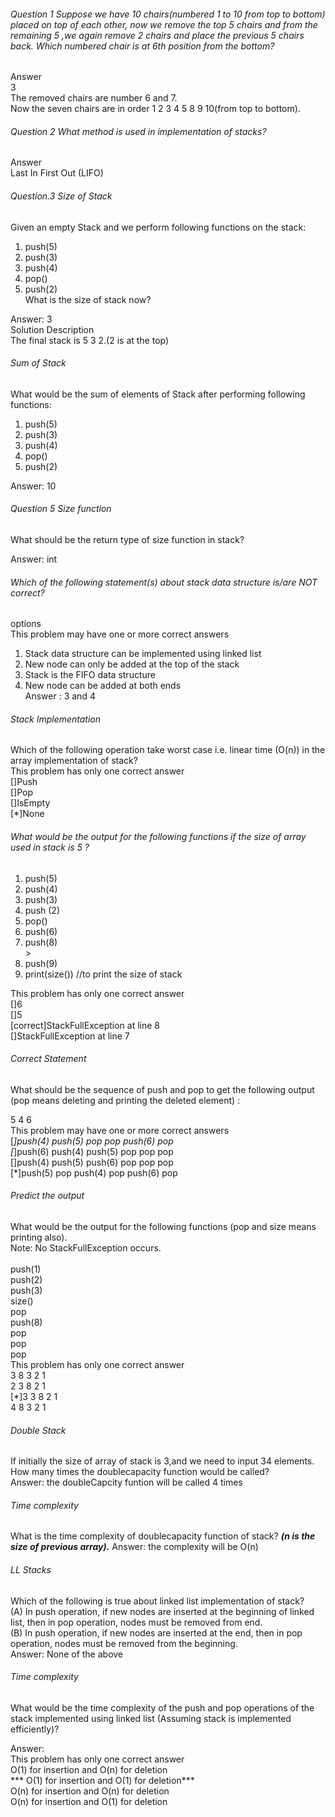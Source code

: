 ###### Question 1 Suppose we have 10 chairs(numbered 1 to 10 from top to bottom) placed on top of each other, now we remove the top 5 chairs and from the remaining 5 ,we again remove 2 chairs and place the previous 5 chairs back. Which numbered chair is at 6th position from the bottom?

Answer<br>
3<br>
The removed chairs are number 6 and 7.<br>
Now the seven chairs are in order 1 2 3 4 5 8 9 10(from top to bottom).
###### Question 2 What method is used in implementation of stacks?

Answer<br>
Last In First Out (LIFO)

###### Question.3 Size of Stack
 
Given an empty Stack and we perform following functions on the stack:
1. push(5)<br>
2. push(3)<br>
3. push(4)<br>
4. pop()<br>
5. push(2)<br>
   What is the size of stack now?<br>

Answer: 3<br>
Solution Description<br>
The final stack is 5 3 2.(2 is at the top)

###### Sum of Stack
What would be the sum of elements of Stack after performing following functions:<br>
1. push(5)<br>
2. push(3)<br>
3. push(4)<br>
4. pop()<br>
5. push(2)<br>

Answer: 10 

###### Question 5 Size function

What should be the return type of size function in stack?

Answer: int

###### Which of the following statement(s) about stack data structure is/are NOT correct?
options<br>
This problem may have one or more correct answers<br>

1. Stack data structure can be implemented using linked list<br>
2. New node can only be added at the top of the stack<br>
3. Stack is the FIFO data structure<br>
4. New node can be added at both ends <br>
 Answer : 3 and 4 

###### Stack Implementation
 
Which of the following operation take worst case i.e. linear time (O(n)) in the array implementation of stack?<br>
This problem has only one correct answer<br>
[]Push<br>
[]Pop<br>
[]IsEmpty<br>
[*]None<br>

###### What would be the output for the following functions if the size of array used in stack is 5 ?
1. push(5)<br>
2. push(4)<br>
3. push(3)<br>
4. push (2)<br>
5. pop()<br>
6. push(6)<br>
7. push(8) <br>>
8. push(9)<br>
9. print(size())  //to print the size of stack<br>

This problem has only one correct answer<br>
[]6<br>
[]5<br>
[correct]StackFullException at line 8<br>
[]StackFullException at line 7<br>

###### Correct Statement
 
What should be the sequence of push and pop to get the following output (pop means deleting and printing the deleted element) :<br>

5 4 6<br>
This problem may have one or more correct answers<br>
[*]push(4) push(5) pop pop push(6) pop<br>
[*]push(6) push(4) push(5) pop pop pop<br>
[]push(4) push(5) push(6) pop pop pop<br>
[*]push(5) pop push(4) pop push(6) pop<br>

###### Predict the output
 
What would be the output for the following functions (pop and size means printing also).<br>
Note: No StackFullException occurs.<br>
<br>
push(1)<br>push(2)<br>push(3)<br>size()<br>pop<br>push(8)<br>pop<br>pop<br>pop <br>
This problem has only one correct answer<br>
3 8 3 2 1<br>
2 3 8 2 1<br>
[*]3 3 8 2 1<br>
4 8 3 2 1<br>

###### Double Stack
 
If initially the size of array of stack is 3,and we need to input 34 elements. How many times the doublecapacity function would be called?<br>
Answer: the doubleCapcity funtion will be called 4 times

###### Time complexity
What is the time complexity of doublecapacity function of stack?
***(n is the size of previous array).***
Answer: the complexity will be O(n)

###### LL Stacks
Which of the following is true about linked list implementation of stack?<br>
(A) In push operation, if new nodes are inserted at the beginning of linked list, then in pop operation, nodes must be removed from end.<br>
(B) In push operation, if new nodes are inserted at the end, then in pop operation, nodes must be removed from the beginning.<br>
Answer: None of the above

###### Time complexity
 
What would be the time complexity of the push and pop operations of the stack implemented using linked list (Assuming stack is implemented efficiently)?<br>

Answer:<br>
This problem has only one correct answer<br>
O(1) for insertion and O(n) for deletion<br>
*** O(1) for insertion and O(1) for deletion***<br>
O(n) for insertion and O(n) for deletion<br>
O(n) for insertion and O(1) for deletion<br>